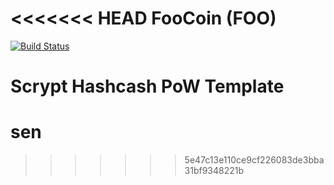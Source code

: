 <<<<<<< HEAD
FooCoin (FOO)
===========

[![Build Status](https://travis-ci.org/RazorLove/sen.png?branch=master)](https://travis-ci.org/RazorLove/sen)


Scrypt Hashcash PoW Template
=======
# sen
>>>>>>> 5e47c13e110ce9cf226083de3bba31bf9348221b
